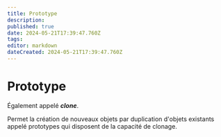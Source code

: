 ```yaml
---
title: Prototype
description: 
published: true
date: 2024-05-21T17:39:47.760Z
tags: 
editor: markdown
dateCreated: 2024-05-21T17:39:47.760Z
---
```


# Prototype

Également appelé ***clone***.

Permet la création de nouveaux objets par duplication d'objets existants appelé prototypes qui disposent de la capacité de clonage.

